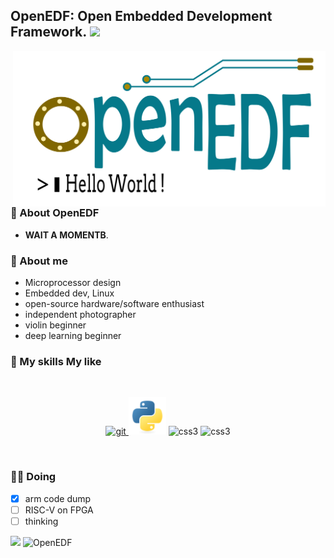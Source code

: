 ## OpenEDF: Open Embedded Development Framework. <img src="https://github.com/rajput2107/rajput2107/blob/master/Assets/Developer.gif" width="64px"/> 
<img src="https://github.com/OpenEDF/openedf/blob/master/matrial/logo/OpenEDF.png" min-width="500px" max-width="500px" width="500px" align="right" alt="OpenEDF logo">

### 🌄 About OpenEDF
- **WAIT A MOMENTB**.

### 👦 About me
- Microprocessor design 
- Embedded dev, Linux
- open-source hardware/software enthusiast
- independent photographer
- violin beginner
- deep learning beginner

### 🚀 My skills My like
<br>
<p align="center" margin="100px">
<a href="https://git-scm.com/" target="_blank"> <img src="https://www.vectorlogo.zone/logos/git-scm/git-scm-icon.svg" alt="git" width="60" height="60"/> </a>
<img src="https://raw.githubusercontent.com/devicons/devicon/master/icons/python/python-original.svg" alt="nodejs" padding="10px" width="60" height="60"/>
<img src="https://www.vectorlogo.zone/logos/linux/linux-icon.svg" alt="css3" padding="10px"  width="60" height="60"/>
<img src="https://www.vectorlogo.zone/logos/getpostman/getpostman-icon.svg" alt="css3" padding="10px"  width="60" height="60"/>
</p>
<br>

### 🏃‍♂️ Doing
- [x] arm code dump
- [ ] RISC-V on FPGA
- [ ] thinking

<p align="left">
  <img height="165em" src="https://github-readme-stats.vercel.app/api?username=OpenEDF&show_icons=true&theme=vue&bg_color=181818&text_color=fff"  /> 
  <img height="165em" src="https://github-readme-stats.vercel.app/api/top-langs?username=OpenEDF&show_icons=true&theme=vue&bg_color=181818&text_color=fff&layout=compact" alt="OpenEDF" />
</p>
